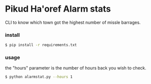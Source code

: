 # Pikud Ha'oref Alarm stats

CLI to know which town got the highest number of missle barrages.

### install

```bash
$ pip install -r requirements.txt
```

### usage
the "hours" parameter is the number of hours back you wish to check.
```bash
$ python alarmstat.py --hours 1
```